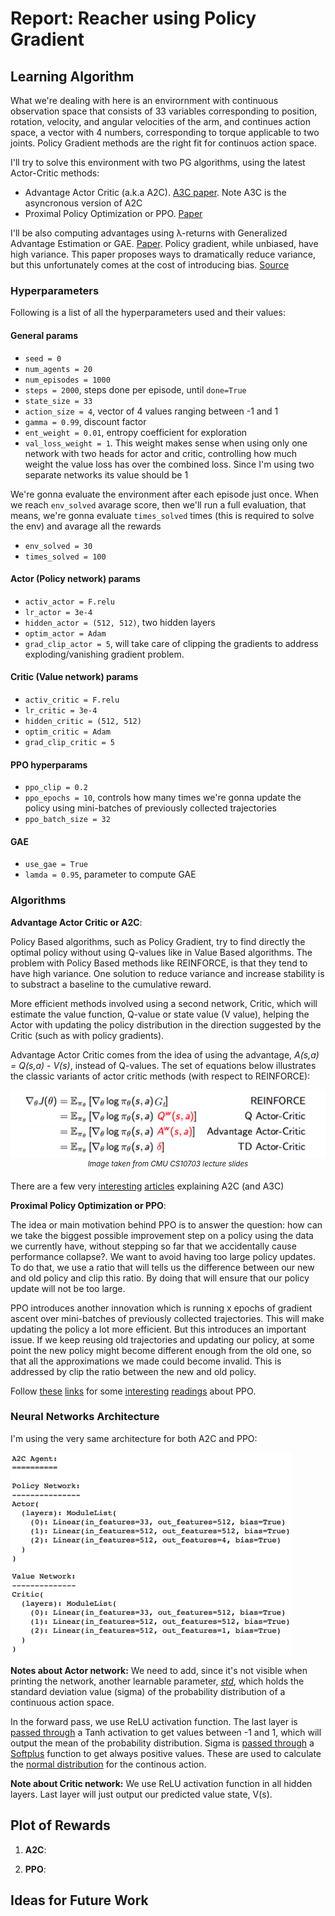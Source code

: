 # Report: Reacher using Policy Gradient

## Learning Algorithm

What we're dealing with here is an envirornment with continuous observation space that consists of 33 variables corresponding to position, rotation, velocity, and angular velocities of the arm, and continues action space, a vector with 4 numbers, corresponding to torque applicable to two joints. Policy Gradient methods are the right fit for continuos action space.

I'll try to solve this environment with two PG algorithms, using the latest Actor-Critic methods:

- Advantage Actor Critic (a.k.a A2C). [A3C paper](https://arxiv.org/abs/1602.01783). Note A3C is the asyncronous version of A2C
- Proximal Policy Optimization or PPO. [Paper](https://arxiv.org/abs/1707.06347)

I'll be also computing advantages using λ-returns with Generalized Advantage Estimation or GAE. [Paper](https://arxiv.org/abs/1506.02438). Policy gradient, while unbiased, have high variance. This paper proposes ways to dramatically reduce variance, but this unfortunately comes at the cost of introducing bias. [Source](https://danieltakeshi.github.io/2017/04/02/notes-on-the-generalized-advantage-estimation-paper/)

### Hyperparameters

Following is a list of all the hyperparameters used and their values:

#### General params
- ```seed = 0```
- ```num_agents = 20```
- ```num_episodes = 1000```
- ```steps = 2000```, steps done per episode, until ```done=True```
- ```state_size = 33```
- ```action_size = 4```, vector of 4 values ranging between -1 and 1
- ```gamma = 0.99```, discount factor
- ```ent_weight = 0.01```, entropy coefficient for exploration
- ```val_loss_weight = 1```. This weight makes sense when using only one network with two heads for actor and critic, controlling how much weight the value loss has over the combined loss. Since I'm using two separate networks its value should be 1

We're gonna evaluate the environment after each episode just once. When we reach ```env_solved``` avarage score, then we'll run a full evaluation, that means, we're gonna evaluate ```times_solved``` times (this is required to solve the env) and avarage all the rewards
- ```env_solved = 30```
- ```times_solved = 100```

#### Actor (Policy network) params
- ```activ_actor = F.relu```
- ```lr_actor = 3e-4```
- ```hidden_actor = (512, 512)```, two hidden layers
- ```optim_actor = Adam```
- ```grad_clip_actor = 5```, will take care of clipping the gradients to address exploding/vanishing gradient problem.

#### Critic (Value network) params
- ```activ_critic = F.relu```
- ```lr_critic = 3e-4```
- ```hidden_critic = (512, 512)```
- ```optim_critic = Adam```
- ```grad_clip_critic = 5```

#### PPO hyperparams
- ```ppo_clip = 0.2```
- ```ppo_epochs = 10```, controls how many times we're gonna update the policy using mini-batches of previously collected trajectories
- ```ppo_batch_size = 32```

#### GAE
- ```use_gae = True```
- ```lamda = 0.95```, parameter to compute GAE

### Algorithms
**Advantage Actor Critic or A2C**:

Policy Based algorithms, such as Policy Gradient, try to find directly the optimal policy without using Q-values like in Value Based algorithms. The problem with Policy Based methods like REINFORCE, is that they tend to have high variance. One solution to reduce variance and increase stability is to substract a baseline to the cumulative reward. 

More efficient methods involved using a second network, Critic, which will estimate the value function, Q-value or state value (V value), helping the Actor with updating the policy distribution in the direction suggested by the Critic (such as with policy gradients).

Advantage Actor Critic comes from the idea of using the advantage, _A(s,a) = Q(s,a) - V(s)_, instead of Q-values. The set of equations below illustrates the classic variants of actor critic methods (with respect to REINFORCE):

<p align="center">
  <img src="images/pg_ac.png" width="600" />
  <br />
  <sup><i>Image taken from CMU CS10703 lecture slides</i></sup>
</p>

There are a few very [interesting](https://towardsdatascience.com/understanding-actor-critic-methods-931b97b6df3f) [articles](https://sergioskar.github.io/Actor_critics/) explaining A2C (and A3C)

**Proximal Policy Optimization or PPO**:

The idea or main motivation behind PPO is to answer the question: how can we take the biggest possible improvement step on a policy using the data we currently have, without stepping so far that we accidentally cause performance collapse?. We want to avoid having too large policy updates. To do that, we use a ratio that will tells us the difference between our new and old policy and clip this ratio. By doing that will ensure that our policy update will not be too large. 

PPO introduces another innovation which is running x epochs of gradient ascent over mini-batches of previously collected trajectories. This will make updating the policy a lot more efficient. But this introduces an important issue. If we keep reusing old trajectories and updating our policy, at some point the new policy might become different enough from the old one, so that all the approximations we made could become invalid. This is addressed by clip the ratio between the new and old policy.

Follow [these](https://openai.com/blog/openai-baselines-ppo/) [links](https://spinningup.openai.com/en/latest/algorithms/ppo.html) for some [interesting](https://towardsdatascience.com/proximal-policy-optimization-ppo-with-sonic-the-hedgehog-2-and-3-c9c21dbed5e) [readings](https://medium.com/@jonathan_hui/rl-proximal-policy-optimization-ppo-explained-77f014ec3f12) about PPO.

### Neural Networks Architecture

I'm using the very same architecture for both A2C and PPO:

<img src="images/a2c_net.png" width="450" />

**Notes about Actor network:** We need to add, since it's not visible when printing the network, another learnable parameter, [_std_](https://github.com/jscriptcoder/Reacher-Continuous-Control/blob/master/agent/actor.py#L20), which holds the standard deviation value (sigma) of the probability distribution of a continuous action space.

In the forward pass, we use ReLU activation function. The last layer is [passed through](https://github.com/jscriptcoder/Reacher-Continuous-Control/blob/master/agent/actor.py#L35) a Tanh activation to get values between -1 and 1, which will output the mean of the probability distribution. Sigma is [passed through](https://github.com/jscriptcoder/Reacher-Continuous-Control/blob/master/agent/actor.py#L39) a [Softplus](https://sefiks.com/2017/08/11/softplus-as-a-neural-networks-activation-function/) function to get always positive values. These are used to calculate the [normal distribution](https://github.com/jscriptcoder/Reacher-Continuous-Control/blob/master/agent/actor.py#L41) for the continous action.

**Note about Critic network:** We use ReLU activation function in all hidden layers. Last layer will just output our predicted value state, V(s).

## Plot of Rewards

1. **A2C**:

2. **PPO**:

## Ideas for Future Work
